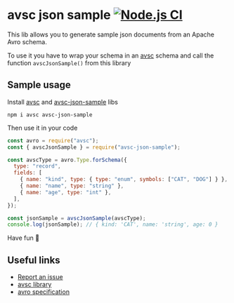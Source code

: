 # avsc json sample [![Node.js CI](https://github.com/javro/avsc-json-sample/actions/workflows/ci.yml/badge.svg)](https://github.com/javro/avsc-json-sample/actions/workflows/ci.yml)

This lib allows you to generate sample json documents from an Apache Avro schema.

To use it you have to wrap your schema in an [avsc](https://github.com/mtth/avsc) schema and call the function `avscJsonSample()` from this library

## Sample usage

Install [avsc](https://www.npmjs.com/package/avsc) and [avsc-json-sample](https://www.npmjs.com/package/avsc-json-sample) libs

```shell
npm i avsc avsc-json-sample
```

Then use it in your code

```js
const avro = require("avsc");
const { avscJsonSample } = require("avsc-json-sample");

const avscType = avro.Type.forSchema({
  type: "record",
  fields: [
    { name: "kind", type: { type: "enum", symbols: ["CAT", "DOG"] } },
    { name: "name", type: "string" },
    { name: "age", type: "int" },
  ],
});

const jsonSample = avscJsonSample(avscType);
console.log(jsonSample); // { kind: 'CAT', name: 'string', age: 0 }
```

Have fun 🤩

## Useful links

- [Report an issue](https://github.com/javro/avsc-json-sample/issues/new)
- [avsc library](https://github.com/mtth/avsc)
- [avro specification](http://avro.apache.org/docs/current/spec.html)
